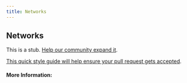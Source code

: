 ```yaml
---
title: Networks
---
```


## Networks

This is a stub. [Help our community expand it](https://github.com/freeCodeCamp/guide-articles/tree/master/articles/Networks/index.md).

[This quick style guide will help ensure your pull request gets accepted](https://github.com/freeCodeCamp/guide-articles/blob/master/README.md).

<!-- The article goes here, in GitHub-flavored Markdown. Feel free to add YouTube videos, images, and CodePen/JSBin embeds  -->

#### More Information:
<!-- Please add any articles you think might be helpful to read before writing the article -->


